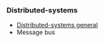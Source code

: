 ### Distributed-systems
* [Distributed-systems general](https://github.com/khdevnet/distributed-systems/blob/master/distributed-systems.md)
* Message bus
